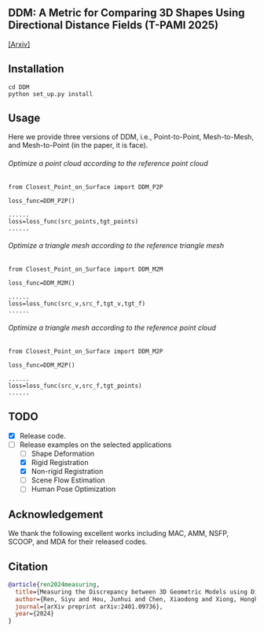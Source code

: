 ## DDM:  A Metric for Comparing 3D Shapes Using Directional Distance Fields (T-PAMI 2025)

[[Arxiv]](https://arxiv.org/abs/2401.09736)

## Installation

```
cd DDM
python set_up.py install
```

## Usage

Here we provide three versions of DDM, i.e., Point-to-Point, Mesh-to-Mesh, and Mesh-to-Point (in the paper, it is face).

###### Optimize a point cloud according to the reference point cloud

```
from Closest_Point_on_Surface import DDM_P2P

loss_func=DDM_P2P()

......
loss=loss_func(src_points,tgt_points)
......
```

###### Optimize a triangle mesh according to the reference triangle mesh

```
from Closest_Point_on_Surface import DDM_M2M

loss_func=DDM_M2M()

......
loss=loss_func(src_v,src_f,tgt_v,tgt_f)
......
```

###### Optimize a triangle mesh according to the reference point cloud

```
from Closest_Point_on_Surface import DDM_M2P

loss_func=DDM_M2P()

......
loss=loss_func(src_v,src_f,tgt_points)
......
```

## TODO

* [X] Release code.
* [ ] Release examples on the selected applications
  * [ ] Shape Deformation
  * [X] Rigid Registration
  * [X] Non-rigid Registration
  * [ ] Scene Flow Estimation
  * [ ] Human Pose Optimization

## Acknowledgement

We thank the following excellent works including MAC, AMM, NSFP, SCOOP, and MDA for their released codes.

## Citation
```bibtex
@article{ren2024measuring,
  title={Measuring the Discrepancy between 3D Geometric Models using Directional Distance Fields},
  author={Ren, Siyu and Hou, Junhui and Chen, Xiaodong and Xiong, Hongkai and Wang, Wenping},
  journal={arXiv preprint arXiv:2401.09736},
  year={2024}
}
```
